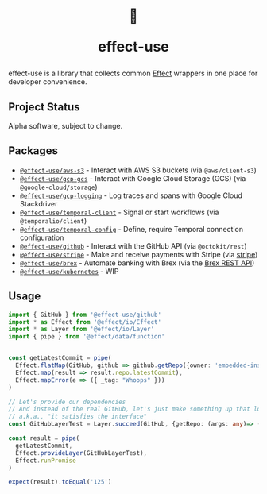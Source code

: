 <h1 align="center">
<br/>

  
  💁 
  
  
  effect-use
  </h1>


effect-use is a library that collects common [Effect](https://github.com/Effect-TS/effect) wrappers in one place for developer convenience.


## Project Status
Alpha software, subject to change.



## Packages
- [`@effect-use/aws-s3`](./packages/aws-s3) - Interact with AWS S3 buckets (via `@aws/client-s3`)
- [`@effect-use/gcp-gcs`](./packages/gcp-gcs) - Interact with Google Cloud Storage (GCS) (via `@google-cloud/storage`)
- [`@effect-use/gcp-logging`](./packages/gcp-logging) - Log traces and spans with Google Cloud Stackdriver
- [`@effect-use/temporal-client`](./packages/temporal-client) - Signal or start workflows (via `@temporalio/client`)
- [`@effect-use/temporal-config`](./packages/temporal-config) - Define, require Temporal connection configuration
- [`@effect-use/github`](./packages/github) - Interact with the GitHub API (via `@octokit/rest`)
- [`@effect-use/stripe`](./packages/stripe) - Make and receive payments with Stripe (via [stripe](https://github.com/stripe/stripe-node))
- [`@effect-use/brex`](./packages/brex) - Automate banking with Brex (via the [Brex REST API](https://developer.brex.com/))
- [`@effect-use/kubernetes`](./packages/kubernetes) - WIP

## Usage
```typescript
import { GitHub } from '@effect-use/github'
import * as Effect from '@effect/io/Effect'
import * as Layer from '@effect/io/Layer'
import { pipe } from '@effect/data/function'


const getLatestCommit = pipe(
  Effect.flatMap(GitHub, github => github.getRepo({owner: 'embedded-insurance', repo: 'effect-use'})),
  Effect.map(result => result.repo.latestCommit),
  Effect.mapError(e => ({ _tag: "Whoops" }))
)

// Let's provide our dependencies
// And instead of the real GitHub, let's just make something up that looks exactly like it.
// a.k.a., "it satisfies the interface"
const GitHubLayerTest = Layer.succeed(GitHub, {getRepo: (args: any)=> ({ latestCommit: '125' })} as GitHub)

const result = pipe(
  getLatestCommit,
  Effect.provideLayer(GitHubLayerTest),
  Effect.runPromise
)

expect(result).toEqual('125')
```

